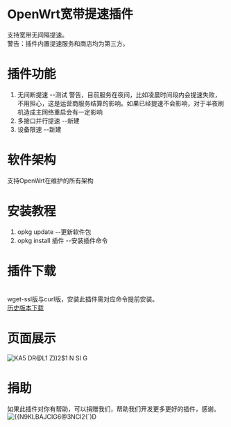 # OpenWrt宽带提速插件
支持宽带无间隔提速。
<br/>警告：插件内置提速服务和商店均为第三方。
# 插件功能
1.  无间断提速 --测试 警告，目前服务在夜间，比如凌晨时间段内会提速失败，不用担心，这是运营商服务结算的影响。如果已经提速不会影响，对于半夜刷机造成主网络重启会有一定影响
2.  多接口并行提速 --新建
3.  设备限速 --新建
# 软件架构
支持OpenWrt在维护的所有架构
# 安装教程
1.  opkg update --更新软件包
2.  opkg install 插件 --安装插件命令
# 插件下载
<br/>wget-ssl版与curl版，安装此插件需对应命令提前安装。
<br/><a href="https://github.com/Diciya/luci-app-broadbandacc/releases">历史版本下载</a>
# 页面展示
![KA5 DR@L1 Z))2$1 N SI G](https://user-images.githubusercontent.com/76506087/218954542-9d2ea662-ed96-44f4-a70e-5fd11b52bdfa.png)
# 捐助
如果此插件对你有帮助，可以捐赠我们，帮助我们开发更多更好的插件，感谢。
![{{N9KLBAJCIG6@3NCI2{`)D](https://user-images.githubusercontent.com/76506087/219942308-5d618747-f222-4871-8fba-754f50cb07e1.png)
